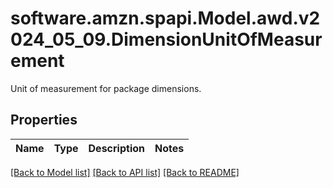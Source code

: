 # software.amzn.spapi.Model.awd.v2024_05_09.DimensionUnitOfMeasurement
Unit of measurement for package dimensions.

## Properties

Name | Type | Description | Notes
------------ | ------------- | ------------- | -------------

[[Back to Model list]](../README.md#documentation-for-models) [[Back to API list]](../README.md#documentation-for-api-endpoints) [[Back to README]](../README.md)

